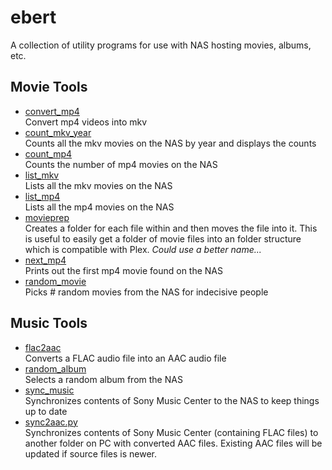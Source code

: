 # ebert
A collection of utility programs for use with NAS hosting movies, albums, etc.

## Movie Tools

- [convert_mp4](convert_mp4.py)  
  Convert mp4 videos into mkv
- [count_mkv_year](count_mkv_year.py)  
  Counts all the mkv movies on the NAS by year and displays the counts
- [count_mp4](count_mp4.py)  
  Counts the number of mp4 movies on the NAS
- [list_mkv](list_mkv.py)  
  Lists all the mkv movies on the NAS
- [list_mp4](list_mp4.py)  
  Lists all the mp4 movies on the NAS
- [movieprep](movieprep.py)  
  Creates a folder for each file within and then moves the file into it. This is useful 
  to easily get a folder of movie files into an folder structure which is compatible with
  Plex. _Could use a better name..._
- [next_mp4](next_mp4.py)  
  Prints out the first mp4 movie found on the NAS
- [random_movie](random_movie.py)  
  Picks # random movies from the NAS for indecisive people

## Music Tools

- [flac2aac](flac2aac.bat)  
  Converts a FLAC audio file into an AAC audio file
- [random_album](random_album.py)  
  Selects a random album from the NAS
- [sync_music](sync_music.bat)  
  Synchronizes contents of Sony Music Center to the NAS to keep things up to date
- [sync2aac.py](sync2aac.py)  
  Synchronizes contents of Sony Music Center (containing FLAC files) to another folder
  on PC with converted AAC files. Existing AAC files will be updated if source files
  is newer.
